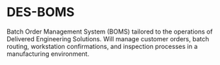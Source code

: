 # DES-BOMS
Batch Order Management System (BOMS) tailored to the operations of Delivered Engineering Solutions. Will manage customer orders, batch routing, workstation confirmations, and inspection processes in a manufacturing environment.
